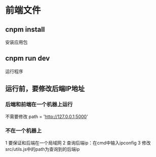 # 前端文件

## cnpm install
安装应用包
## cnpm run dev
运行程序

## 运行前，要修改后端IP地址
### 后端和前端在一个机器上运行
不需要修改
path = 'http://127.0.0.1:5000'
### 不在一个机器上
1 要保证和后端在一个局域网
2 查询后端ip：在cmd中输入ipconfig
3 修改src/utils.js中的path为查询到的后端ip
